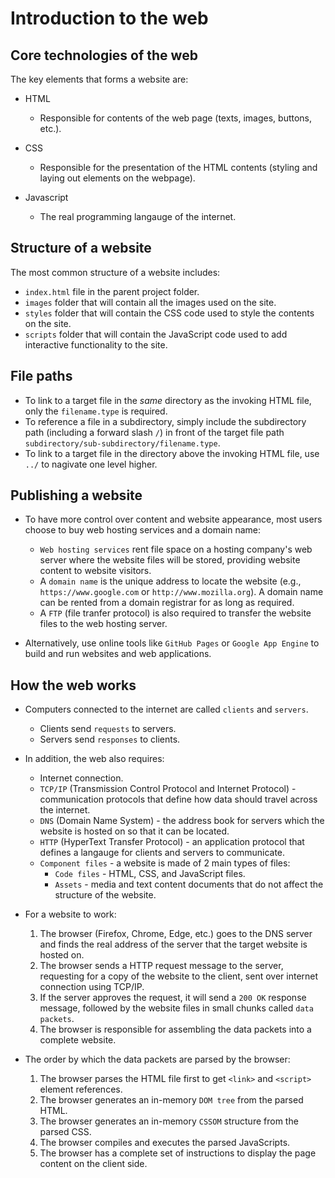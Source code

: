 # Introduction to the web

## Core technologies of the web

The key elements that forms a website are:

* HTML
  * Responsible for contents of the web page (texts, images, buttons, etc.).

* CSS
  * Responsible for the presentation of the HTML contents (styling and laying out elements on the webpage).

* Javascript
  * The real programming langauge of the internet.

## Structure of a website

The most common structure of a website includes:

* `index.html` file in the parent project folder.
* `images` folder that will contain all the images used on the site.
* `styles` folder that will contain the CSS code used to style the contents on the site.
* `scripts` folder that will contain the JavaScript code used to add interactive functionality to the site.

## File paths

* To link to a target file in the *same* directory as the invoking HTML file, only the `filename.type` is required.
* To reference a file in a subdirectory, simply include the subdirectory path (including a forward slash `/`) in front of the target file path `subdirectory/sub-subdirectory/filename.type`.
* To link to a target file in the directory above the invoking HTML file, use `../` to nagivate one level higher.

## Publishing a website

* To have more control over content and website appearance, most users choose to buy web hosting services and a domain name:
  * `Web hosting services` rent file space on a hosting company's web server where the website files will be stored, providing website content to website visitors.
  * A `domain name` is the unique address to locate the website (e.g., `https://www.google.com` or `http://www.mozilla.org`). A domain name can be rented from a domain registrar for as long as required.
  * A `FTP` (file tranfer protocol) is also required to transfer the website files to the web hosting server.

* Alternatively, use online tools like `GitHub Pages` or `Google App Engine` to build and run websites and web applications.

## How the web works

* Computers connected to the internet are called `clients` and `servers`.
  * Clients send `requests` to servers.
  * Servers send `responses` to clients.

* In addition, the web also requires:
  * Internet connection.
  * `TCP/IP` (Transmission Control Protocol and Internet Protocol) - communication protocols that define how data should travel across the internet.
  * `DNS` (Domain Name System) - the address book for servers which the website is hosted on so that it can be located.
  * `HTTP` (HyperText Transfer Protocol) - an application protocol that defines a langauge for clients and servers to communicate.
  * `Component files` - a website is made of 2 main types of files:
    * `Code files` - HTML, CSS, and JavaScript files.
    * `Assets` - media and text content documents that do not affect the structure of the website.

* For a website to work:
  1. The browser (Firefox, Chrome, Edge, etc.) goes to the DNS server and finds the real address of the server that the target website is hosted on.
  2. The browser sends a HTTP request message to the server, requesting for a copy of the website to the client, sent over internet connection using TCP/IP.
  3. If the server approves the request, it will send a `200 OK` response message, followed by the website files in small chunks called `data packets`.
  4. The browser is responsible for assembling the data packets into a complete website.

* The order by which the data packets are parsed by the browser:
  1. The browser parses the HTML file first to get `<link>` and `<script>` element references.
  2. The browser generates an in-memory `DOM tree` from the parsed HTML.
  3. The browser generates an in-memory `CSSOM` structure from the parsed CSS.
  4. The browser compiles and executes the parsed JavaScripts.
  5. The browser has a complete set of instructions to display the page content on the client side.
